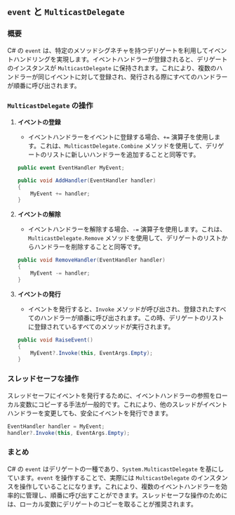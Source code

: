 ## `event` と `MulticastDelegate`

### 概要
C# の `event` は、特定のメソッドシグネチャを持つデリゲートを利用してイベントハンドリングを実現します。イベントハンドラーが登録されると、デリゲートのインスタンスが `MulticastDelegate` に保持されます。これにより、複数のハンドラーが同じイベントに対して登録され、発行される際にすべてのハンドラーが順番に呼び出されます。

### `MulticastDelegate` の操作

1. **イベントの登録**
   - イベントハンドラーをイベントに登録する場合、`+=` 演算子を使用します。これは、`MulticastDelegate.Combine` メソッドを使用して、デリゲートのリストに新しいハンドラーを追加することと同等です。

    ```csharp
    public event EventHandler MyEvent;

    public void AddHandler(EventHandler handler)
    {
        MyEvent += handler;
    }
    ```

2. **イベントの解除**
   - イベントハンドラーを解除する場合、`-=` 演算子を使用します。これは、`MulticastDelegate.Remove` メソッドを使用して、デリゲートのリストからハンドラーを削除することと同等です。

    ```csharp
    public void RemoveHandler(EventHandler handler)
    {
        MyEvent -= handler;
    }
    ```

3. **イベントの発行**
   - イベントを発行すると、`Invoke` メソッドが呼び出され、登録されたすべてのハンドラーが順番に呼び出されます。この時、デリゲートのリストに登録されているすべてのメソッドが実行されます。

    ```csharp
    public void RaiseEvent()
    {
        MyEvent?.Invoke(this, EventArgs.Empty);
    }
    ```


### スレッドセーフな操作

スレッドセーフにイベントを発行するために、イベントハンドラーの参照をローカル変数にコピーする手法が一般的です。これにより、他のスレッドがイベントハンドラーを変更しても、安全にイベントを発行できます。

```csharp
EventHandler handler = MyEvent;
handler?.Invoke(this, EventArgs.Empty);
```


### まとめ

C# の `event` はデリゲートの一種であり、`System.MulticastDelegate` を基にしています。`event` を操作することで、実際には `MulticastDelegate` のインスタンスを操作していることになります。これにより、複数のイベントハンドラーを効率的に管理し、順番に呼び出すことができます。スレッドセーフな操作のためには、ローカル変数にデリゲートのコピーを取ることが推奨されます。
